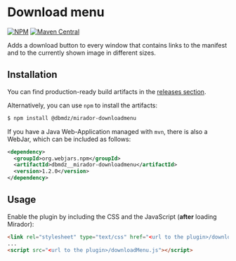 # Download menu

[![NPM](https://img.shields.io/npm/v/@dbmdz/mirador-downloadmenu.svg)](https://www.npmjs.com/package/@dbmdz/mirador-downloadmenu)
[![Maven Central](https://img.shields.io/maven-central/v/org.webjars.npm/dbmdz__mirador-downloadmenu.svg?maxAge=2592000)](http://search.maven.org/#search%7Cga%7C1%7Ca%3A%22dbmdz__mirador-downloadmenu%22)

Adds a download button to every window that contains links to the manifest and to the currently shown image in different sizes.

## Installation

You can find production-ready build artifacts in the [releases section](https://github.com/dbmdz/mirador-plugins/releases).

Alternatively, you can use `npm` to install the artifacts:

```sh
$ npm install @dbmdz/mirador-downloadmenu
```

If you have a Java Web-Application managed with `mvn`, there is also a WebJar, which can be included as follows:

```xml
<dependency>
  <groupId>org.webjars.npm</groupId>
  <artifactId>dbmdz__mirador-downloadmenu</artifactId>
  <version>1.2.0</version>
</dependency>
```

## Usage

Enable the plugin by including the CSS and the JavaScript (**after** loading Mirador):

```html
<link rel="stylesheet" type="text/css" href="<url to the plugin>/downloadMenu.css" />
...
<script src="<url to the plugin>/downloadMenu.js"></script>
```
